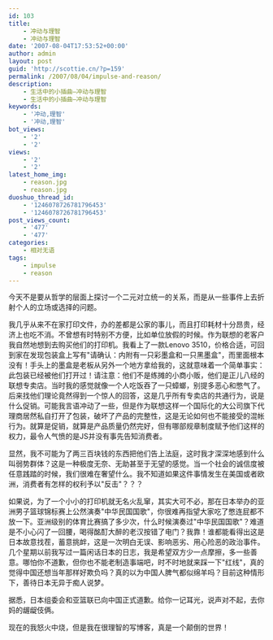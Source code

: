 ```yaml
---
id: 103
title:
    - 冲动与理智
    - 冲动与理智
date: '2007-08-04T17:53:52+00:00'
author: admin
layout: post
guid: 'http://scottie.cn/?p=159'
permalink: /2007/08/04/impulse-and-reason/
description:
    - 生活中的小插曲—冲动与理智
    - 生活中的小插曲—冲动与理智
keywords:
    - '冲动,理智'
    - '冲动,理智'
bot_views:
    - '2'
    - '2'
views:
    - '2'
    - '2'
latest_home_img:
    - reason.jpg
    - reason.jpg
duoshuo_thread_id:
    - '1246078726781796453'
    - '1246078726781796453'
post_views_count:
    - '477'
    - '477'
categories:
    - 相对无语
tags:
    - impulse
    - reason
---
```


今天不是要从哲学的层面上探讨一个二元对立统一的关系，而是从一些事件上去折射个人的立场或选择的问题。

我几乎从来不在家打印文件，办的差都是公家的事儿，而且打印耗材十分昂贵，经济上也吃不消。不曾想有时特别不方便，比如单位放假的时候。作为联想的老客户我自然地想到去购买他们的打印机。我看上了一款Lenovo 3510，价格合适，可回到家在发现包装盒上写有"请确认：内附有一只彩墨盒和一只黑墨盒"，而里面根本没有！手头上的墨盒是老板从另外一个地方拿给我的，这就意味着一个简单事实：此包装已经被他们打开过！请注意：他们不是练摊的小商小贩，他们是正儿八经的联想专卖店。当时我的感觉就像一个人吃饭吞了一只蟑螂，别提多恶心和憋气了。后来找他们理论竟然得到一个惊人的回答，这是几乎所有专卖店的共通行为，说是什么促销。可能我言语冲动了一些，但是作为联想这样一个国际化的大公司旗下代理商居然私自打开了包装，破坏了产品的完整性，这是无论如何也不能接受的混帐行为。就算是促销，就算是产品质量仍然完好，但有哪部规章制度赋予他们这样的权力，最令人气愤的是JS并没有事先告知消费者。

显然，我不可能为了两三百块钱的东西把他们告上法庭，这时我才深深地感到什么叫弱势群体？这是一种极度无奈、无助甚至于无望的感觉。当一个社会的诚信度被任意践踏的时候，我们很难在奢望什么。我不知道如果这件事情发生在美国或者欧洲，消费者有怎样的权利予以"反击"？？？

如果说，为了一个小小的打印机就无名火乱窜，其实大可不必，那在日本举办的亚洲男子篮球锦标赛上公然演奏"中华民国国歌"，你很难再指望大家吃了憋连屁都不放一下。亚洲级别的体育比赛搞了多少次，什么时候演奏过"中华民国国歌"？难道是不小心闪了一回腰，喝得酩酊大醉的老汉按错了电门？我靠！谁都能看得出这是日本故意找茬，蓄意挑衅，这是一次明白无误、影响恶劣、用心险恶的政治事件。几个星期以前我写过一篇闲话日本的日志，我是希望双方少一点摩擦，多一些善意。哪怕你不道歉，但你也不能老制造事端吧，时不时地就来踩一下"红线"，真的觉得中国还想当年那样好欺负吗？真的以为中国人脾气都似绵羊吗？目前这种情形下，善待日本无异于痴人说梦。

据悉，日本组委会和亚篮联已向中国正式道歉。给你一记耳光，说声对不起，去你妈的龌龊伎俩。

现在的我怒火中烧，但是我在很理智的写博客，真是一个颠倒的世界！